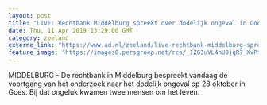 ```yaml
---
layout: post
title: "LIVE: Rechtbank Middelburg spreekt over dodelijk ongeval in Goes"
date: Thu, 11 Apr 2019 13:29:00 GMT
category: zeeland
externe_link: "https://www.ad.nl/zeeland/live-rechtbank-middelburg-spreekt-over-dodelijk-ongeval-in-goes~addbd51e/"
feature_image: "https://images0.persgroep.net/rcs/_IZ63uVL4hU0jqR7_XvPtXOtSY4/diocontent/145310751/_fitwidth/400/?appId=21791a8992982cd8da851550a453bd7f&quality=0.7"
---
```


MIDDELBURG - De rechtbank in Middelburg bespreekt vandaag de voortgang van het onderzoek naar het dodelijk ongeval op 28 oktober in Goes. Bij dat ongeluk kwamen twee mensen om het leven.
